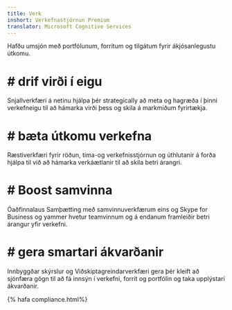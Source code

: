 ```yaml
---
title: Verk
inshort: Verkefnastjórnun Premium
translator: Microsoft Cognitive Services
---
```


Hafðu umsjón með portfólunum, forritum og tilgátum fyrir ákjósanlegustu útkomu.

# # drif virði í eigu
Snjallverkfæri á netinu hjálpa þér strategically að meta og hagræða í þinni verkefneigu til að hámarka virði þess og skila á markmiðum fyrirtækja. 

# # bæta útkomu verkefna
Ræstiverkfæri fyrir röðun, tíma-og verkefnisstjórnun og úthlutanir á forða hjálpa til við að hámarka verkáætlanir til að skila betri árangri. 

# # Boost samvinna
Óaðfinnalaus Samþætting með samvinnuverkfærum eins og Skype for Business og yammer hvetur teamvinnum og á endanum framleiðir betri árangur yfir verkefni. 

# # gera smartari ákvarðanir 
Innbyggðar skýrslur og Viðskiptagreindarverkfæri gera þér kleift að sjónfæra gögn til að fá innsýn í verkefni, forrit og portfólin og taka upplýstari ákvarðanir. 

{% hafa compliance.html%}



